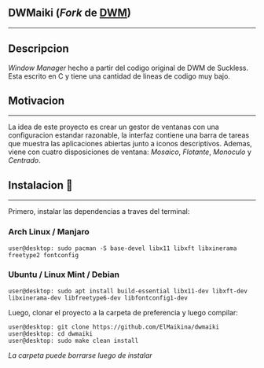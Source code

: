 ## DWMaiki (_Fork_ de [DWM](https://dwm.suckless.org/))
____
## Descripcion

_Window Manager_ hecho a partir del codigo original de DWM de Suckless. Esta escrito en C y tiene
una cantidad de lineas de codigo muy bajo.

## Motivacion
____

La idea de este proyecto es crear un gestor de ventanas con una configuracion estandar razonable,
la interfaz contiene una barra de tareas que muestra las aplicaciones abiertas junto a iconos
descriptivos. Ademas, viene con cuatro disposiciones de ventana: _Mosaico_, _Flotante_, _Monoculo_ 
y _Centrado_.  

## Instalacion 🔎
____

Primero, instalar las dependencias a traves del terminal:

### Arch Linux / Manjaro
```console
user@desktop: sudo pacman -S base-devel libx11 libxft libxinerama freetype2 fontconfig
```

### Ubuntu / Linux Mint / Debian
```console
user@desktop: sudo apt install build-essential libx11-dev libxft-dev libxinerama-dev libfreetype6-dev libfontconfig1-dev
```

 Luego, clonar el proyecto a la carpeta de preferencia y luego compilar:

```console
user@desktop: git clone https://github.com/ElMaikina/dwmaiki
user@desktop: cd dwmaiki
user@desktop: sudo make clean install
```

_La carpeta puede borrarse luego de instalar_
